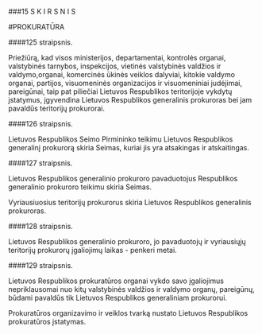###15 S K I R S N I S

#PROKURATŪRA

####125 straipsnis.

Priežiūrą, kad visos ministerijos, departamentai, kontrolės organai, valstybinės tarnybos, inspekcijos, vietinės valstybinės valdžios ir valdymo,organai, komercinės ūkinės veiklos dalyviai, kitokie valdymo organai, partijos, visuomeninės organizacijos ir visuomeniniai judėjimai, pareigūnai, taip pat piliečiai Lietuvos Respublikos teritorijoje vykdytų įstatymus, įgyvendina Lietuvos Respublikos generalinis prokuroras bei jam pavaldūs teritorijų prokurorai.

####126 straipsnis.

Lietuvos Respublikos Seimo Pirmininko teikimu Lietuvos Respublikos generalinį prokurorą skiria Seimas, kuriai jis yra atsakingas ir atskaitingas.

####127 straipsnis.

Lietuvos Respublikos generalinio prokuroro pavaduotojus Respublikos generalinio prokuroro teikimu skiria Seimas.

Vyriausiuosius teritorijų prokurorus skiria Lietuvos Respublikos generalinis prokuroras.

####128 straipsnis.

Lietuvos Respublikos generalinio prokuroro, jo pavaduotojų ir vyriausiųjų teritorijų prokurorų įgaliojimų laikas - penkeri metai.

####129 straipsnis.

Lietuvos Respublikos prokuratūros organai vykdo savo įgaliojimus nepriklausomai nuo kitų valstybinės valdžios ir valdymo organų, pareigūnų, būdami pavaldūs tik Lietuvos Respublikos generaliniam prokurorui.

Prokuratūros organizavimo ir veiklos tvarką nustato Lietuvos Respublikos prokuratūros įstatymas.

